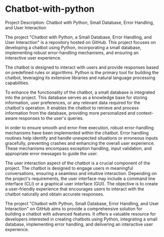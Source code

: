 # Chatbot-with-python
Project Description: Chatbot with Python, Small Database, Error Handling, and User Interaction

The project "Chatbot with Python, a Small Database, Error Handling, and User Interaction" is a repository hosted on GitHub. This project focuses on developing a chatbot using Python, incorporating a small database, implementing robust error-handling mechanisms, and ensuring an interactive user experience.

The chatbot is designed to interact with users and provide responses based on predefined rules or algorithms. Python is the primary tool for building the chatbot, leveraging its extensive libraries and natural language processing capabilities.

To enhance the functionality of the chatbot, a small database is integrated into the project. This database serves as a knowledge base for storing information, user preferences, or any relevant data required for the chatbot's operation. It enables the chatbot to retrieve and process information from the database, providing more personalized and context-aware responses to the user's queries.

In order to ensure smooth and error-free execution, robust error-handling mechanisms have been implemented within the chatbot. Error handling routines help identify and handle unexpected situations or erroneous inputs gracefully, preventing crashes and enhancing the overall user experience. These mechanisms encompass exception handling, input validation, and appropriate error messages to guide the user.

The user interaction aspect of the chatbot is a crucial component of the project. The chatbot is designed to engage users in meaningful conversations, ensuring a seamless and intuitive interaction. Depending on the project's requirements, the user interface may include a command line interface (CLI) or a graphical user interface (GUI). The objective is to create a user-friendly experience that encourages users to interact with the chatbot naturally and obtain accurate responses.

The project "Chatbot with Python, Small Database, Error Handling, and User Interaction" on GitHub aims to provide a comprehensive solution for building a chatbot with advanced features. It offers a valuable resource for developers interested in creating chatbots using Python, integrating a small database, implementing error handling, and delivering an interactive user experience.
